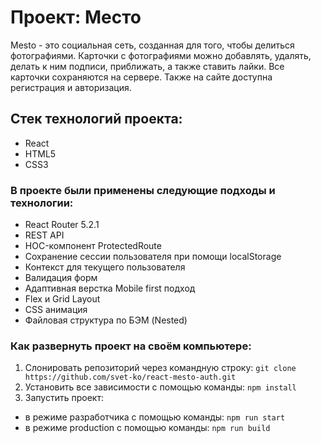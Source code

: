 # Проект: Место
Mesto - это социальная сеть, созданная для того, чтобы делиться фотографиями. Карточки с фотографиями можно добавлять, удалять, делать к ним подписи, приближать, а также ставить лайки. Все карточки сохраняются на сервере. Также на сайте доступна регистрация и авторизация.

## Стек технологий проекта:

- React
- HTML5
- CSS3

### В проекте были применены следующие подходы и технологии:

- React Router 5.2.1
- REST API
- HOC-компонент ProtectedRoute
- Сохранение сессии пользователя при помощи localStorage
- Контекст для текущего пользователя
- Валидация форм
- Адаптивная верстка Mobile first подход
- Flex и Grid Layout
- CSS анимация
- Файловая структура по БЭМ (Nested)

### Как развернуть проект на своём компьютере:

1. Слонировать репозиторий через командную строку:
`git clone https://github.com/svet-ko/react-mesto-auth.git`
2. Установить все зависимости с помощью команды:
`npm install`
3. Запустить проект:
- в режиме разработчика с помощью команды:
`npm run start`
- в режиме production с помощью команды:
`npm run build`
